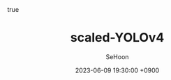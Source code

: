 ---
title: scaled-YOLOv4
author: SeHoon
date: 2023-06-09 19:30:00 +0900
categories: [Vision Machine Learning, VML_Theory]
tags: [machine learning, python]
math: true
mermaid: true
---
